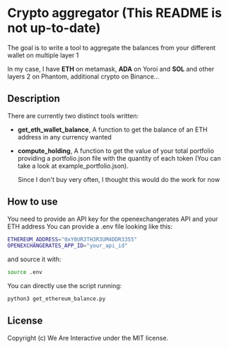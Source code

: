 # Crypto aggregator (This README is not up-to-date)

The goal is to write a tool to aggregate the balances from your different wallet on multiple layer 1

In my case, I have **ETH** on metamask, **ADA** on Yoroi and **SOL** and other layers 2 on Phantom, additional crypto on Binance...

## Description

There are currently two distinct tools written:

* **get_eth_wallet_balance**, A function to get the balance of an ETH address in any currency wanted
* **compute_holding**, A function to get the value of your total portfolio providing a portfolio.json file with the quantity of each token (You can take a look at example_portfolio.json).

    Since I don't buy very often, I thought this would do the work for now

## How to use 

You need to provide an API key for the openexchangerates API and your ETH address
You can provide a .env file looking like this:
```bash
ETHEREUM_ADDRESS="0xY0UR3TH3R3UM4DDR3355"
OPENEXCHANGERATES_APP_ID="your_api_id"
```

and source it with:
```bash
source .env
```

You can directly use the script running:

```bash
python3 get_ethereum_balance.py
```

## License
Copyright (c) We Are Interactive under the MIT license.